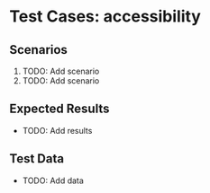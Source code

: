# Test Cases: accessibility

## Scenarios
1. TODO: Add scenario
2. TODO: Add scenario

## Expected Results
- TODO: Add results

## Test Data
- TODO: Add data
